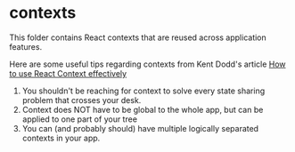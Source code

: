# contexts

This folder contains React contexts that are reused across application features.

Here are some useful tips regarding contexts from Kent Dodd's article
[How to use React Context effectively](https://kentcdodds.com/blog/how-to-use-react-context-effectively)

1. You shouldn't be reaching for context to solve every state sharing problem
   that crosses your desk.
2. Context does NOT have to be global to the whole app, but can be applied to
   one part of your tree
3. You can (and probably should) have multiple logically separated contexts in
   your app.
